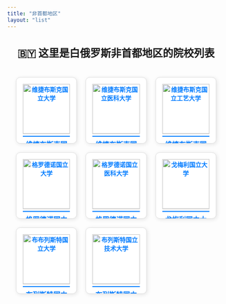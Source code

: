 ```yaml
---
title: "非首都地区"
layout: "list"
---
```


<style>
  .school-container {
    display: grid;
    grid-template-columns: repeat(3, 1fr); /* 3列布局 */
    gap: 20px;
    padding: 20px;
  }
  .school-item {
    text-align: center;
    border: 1px solid #ddd;
    border-radius: 10px;
    overflow: hidden;
    background: #fff;
    padding: 15px;
    box-shadow: 2px 2px 10px rgba(0, 0, 0, 0.1);
    transition: transform 0.3s ease-in-out;
    display: flex;
    flex-direction: column;
    justify-content: space-between;
  }
  .school-item:hover {
    transform: scale(1.05);
  }
  .school-item img {
    width: 100%;
    height: auto;
    border-bottom: 1px solid #ddd;
  }
  .school-item h3 {
    font-size: 16px;
    margin: 10px 0;
    height: 50px; /* ✅ 设置固定高度，确保文本对齐 */
    display: flex;
    align-items: center;
    justify-content: center;
    text-align: center;
    font-weight: bold;
  }
  /* ✅ 让蓝色线条对齐 */
  .school-item a {
    display: block;
    text-decoration: none;
    color: #007bff;
    font-weight: bold;
    padding-bottom: 5px; /* ✅ 统一底部间距 */
    border-bottom: 2px solid #007bff;
    margin-top: auto; /* ✅ 让链接始终对齐到底部 */
  }
  .center-text {
    display: flex;
    justify-content: center; /* 水平居中 */
    align-items: center; /* 垂直居中 */
    text-align: center; /* 让文字内容居中 */
    font-size: 24px; /* 调整字体大小 */
    font-weight: bold; /* 让文本加粗 */
    padding: 20px; /* 增加内边距 */
  }
</style>

<!-- 🎯 让文本居中 -->
<div class="center-text">
  🇧🇾 这里是白俄罗斯非首都地区的院校列表
</div>

<div class="school-container">
   <div class="school-item">
    <a href="/院校选择/白俄罗斯/非首都/维捷布斯克国立大学/">
        <img src="/img/维大-1.jpg" alt="维捷布斯克国立大学">
        <h3>维捷布斯克国立大学</h3>
    </a>
  </div>  

   <div class="school-item">
    <a href="/院校选择/白俄罗斯/非首都/维捷布斯克国立医科大学/">
        <img src="/img/维医-1.jpg" alt="维捷布斯克国立医科大学">
        <h3>维捷布斯克国立医科大学</h3>
    </a>
  </div>

   <div class="school-item">
    <a href="/院校选择/白俄罗斯/非首都/维捷布斯克国立工艺大学/">
        <img src="/img/维工大-1.jpg" alt="维捷布斯克国立工艺大学">
        <h3>维捷布斯克国立工艺大学</h3>
    </a>
  </div>

   <div class="school-item">
    <a href="/院校选择/白俄罗斯/非首都/格罗德诺国立大学/">
        <img src="/img/格大-1.jpg" alt="格罗德诺国立大学">
        <h3>格罗德诺国立大学</h3>
    </a>
  </div>

   <div class="school-item">
    <a href="/院校选择/白俄罗斯/非首都/格罗德诺国立医科大学/">
        <img src="/img/格医-1.jpg" alt="格罗德诺国立医科大学">
        <h3>格罗德诺国立医科大学</h3>
    </a>
  </div>  

   <div class="school-item">
    <a href="/院校选择/白俄罗斯/非首都/戈梅利国立大学/">
        <img src="/img/戈大-1.jpg" alt="戈梅利国立大学">
        <h3>戈梅利国立大学</h3>
    </a>
  </div>

   <div class="school-item">
    <a href="/院校选择/白俄罗斯/非首都/布列斯特国立大学/">
        <img src="/img/布大-1.jpg" alt="布布列斯特国立大学">
        <h3>布列斯特国立大学</h3>
    </a>
  </div>
   <div class="school-item">
    <a href="/院校选择/白俄罗斯/非首都/布列斯特国立技术大学/">
        <img src="/img/布技术-1.jpg" alt="布列斯特国立技术大学">
        <h3>布列斯特国立技术大学</h3>
    </a>
  </div>
</div>
